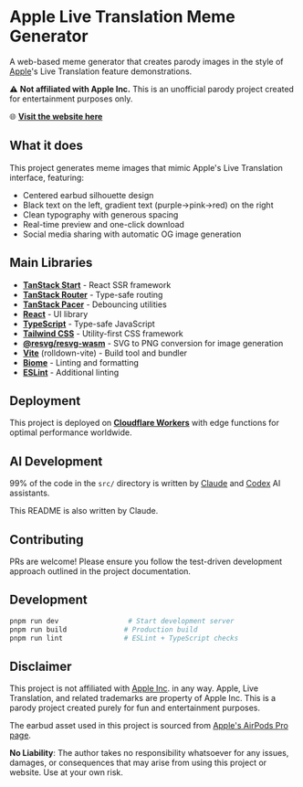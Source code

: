 # Apple Live Translation Meme Generator

A web-based meme generator that creates parody images in the style of [Apple](https://www.apple.com)'s Live Translation feature demonstrations.

⚠️ **Not affiliated with Apple Inc.** This is an unofficial parody project created for entertainment purposes only.

🌐 **[Visit the website here](https://troll-translation.eve0415.workers.dev/)**

## What it does

This project generates meme images that mimic Apple's Live Translation interface, featuring:
- Centered earbud silhouette design
- Black text on the left, gradient text (purple→pink→red) on the right
- Clean typography with generous spacing
- Real-time preview and one-click download
- Social media sharing with automatic OG image generation

## Main Libraries

- **[TanStack Start](https://tanstack.com/start)** - React SSR framework
- **[TanStack Router](https://tanstack.com/router)** - Type-safe routing
- **[TanStack Pacer](https://tanstack.com/pacer)** - Debouncing utilities
- **[React](https://react.dev)** - UI library
- **[TypeScript](https://www.typescriptlang.org)** - Type-safe JavaScript
- **[Tailwind CSS](https://tailwindcss.com)** - Utility-first CSS framework
- **[@resvg/resvg-wasm](https://github.com/yisibl/resvg-js)** - SVG to PNG conversion for image generation
- **[Vite](https://vitejs.dev)** (rolldown-vite) - Build tool and bundler
- **[Biome](https://biomejs.dev)** - Linting and formatting
- **[ESLint](https://eslint.org)** - Additional linting

## Deployment

This project is deployed on **[Cloudflare Workers](https://workers.cloudflare.com)** with edge functions for optimal performance worldwide.

## AI Development

99% of the code in the `src/` directory is written by [Claude](https://claude.ai) and [Codex](https://openai.com/index/openai-codex/) AI assistants.

This README is also written by Claude.

## Contributing

PRs are welcome! Please ensure you follow the test-driven development approach outlined in the project documentation.

## Development

```bash
pnpm run dev                 # Start development server
pnpm run build              # Production build
pnpm run lint               # ESLint + TypeScript checks
```

## Disclaimer

This project is not affiliated with [Apple Inc](https://www.apple.com/). in any way. Apple, Live Translation, and related trademarks are property of Apple Inc. This is a parody project created purely for fun and entertainment purposes.

The earbud asset used in this project is sourced from [Apple's AirPods Pro page](https://www.apple.com/airpods-pro/).

**No Liability**: The author takes no responsibility whatsoever for any issues, damages, or consequences that may arise from using this project or website. Use at your own risk.

